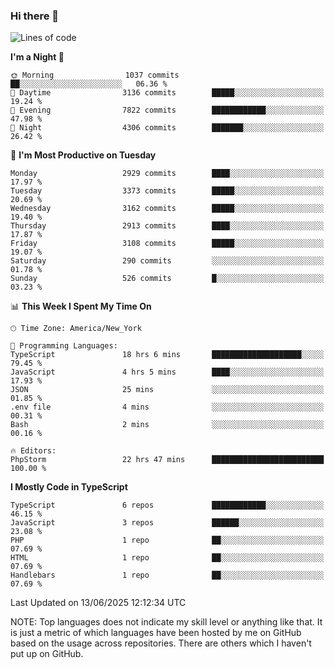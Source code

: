 ### Hi there 👋

<!--
**LynxJinxxy/LynxJinxxy** is a ✨ _special_ ✨ repository because its `README.md` (this file) appears on your GitHub profile.

Here are some ideas to get you started:

- 🔭 I’m currently working on ...
- 🌱 I’m currently learning ...
- 👯 I’m looking to collaborate on ...
- 🤔 I’m looking for help with ...
- 💬 Ask me about ...
- 📫 How to reach me: ...
- 😄 Pronouns: ...
- ⚡ Fun fact: ...
-->

<!--START_SECTION:waka-->
![Lines of code](https://img.shields.io/badge/From%20Hello%20World%20I%27ve%20Written-24.9%20million%20lines%20of%20code-blue)

**I'm a Night 🦉** 

```text
🌞 Morning                1037 commits        ██░░░░░░░░░░░░░░░░░░░░░░░   06.36 % 
🌆 Daytime                3136 commits        █████░░░░░░░░░░░░░░░░░░░░   19.24 % 
🌃 Evening                7822 commits        ████████████░░░░░░░░░░░░░   47.98 % 
🌙 Night                  4306 commits        ███████░░░░░░░░░░░░░░░░░░   26.42 % 
```
📅 **I'm Most Productive on Tuesday** 

```text
Monday                   2929 commits        ████░░░░░░░░░░░░░░░░░░░░░   17.97 % 
Tuesday                  3373 commits        █████░░░░░░░░░░░░░░░░░░░░   20.69 % 
Wednesday                3162 commits        █████░░░░░░░░░░░░░░░░░░░░   19.40 % 
Thursday                 2913 commits        ████░░░░░░░░░░░░░░░░░░░░░   17.87 % 
Friday                   3108 commits        █████░░░░░░░░░░░░░░░░░░░░   19.07 % 
Saturday                 290 commits         ░░░░░░░░░░░░░░░░░░░░░░░░░   01.78 % 
Sunday                   526 commits         █░░░░░░░░░░░░░░░░░░░░░░░░   03.23 % 
```


📊 **This Week I Spent My Time On** 

```text
🕑︎ Time Zone: America/New_York

💬 Programming Languages: 
TypeScript               18 hrs 6 mins       ████████████████████░░░░░   79.45 % 
JavaScript               4 hrs 5 mins        ████░░░░░░░░░░░░░░░░░░░░░   17.93 % 
JSON                     25 mins             ░░░░░░░░░░░░░░░░░░░░░░░░░   01.85 % 
.env file                4 mins              ░░░░░░░░░░░░░░░░░░░░░░░░░   00.31 % 
Bash                     2 mins              ░░░░░░░░░░░░░░░░░░░░░░░░░   00.16 % 

🔥 Editors: 
PhpStorm                 22 hrs 47 mins      █████████████████████████   100.00 % 
```

**I Mostly Code in TypeScript** 

```text
TypeScript               6 repos             ████████████░░░░░░░░░░░░░   46.15 % 
JavaScript               3 repos             ██████░░░░░░░░░░░░░░░░░░░   23.08 % 
PHP                      1 repo              ██░░░░░░░░░░░░░░░░░░░░░░░   07.69 % 
HTML                     1 repo              ██░░░░░░░░░░░░░░░░░░░░░░░   07.69 % 
Handlebars               1 repo              ██░░░░░░░░░░░░░░░░░░░░░░░   07.69 % 
```




 Last Updated on 13/06/2025 12:12:34 UTC
<!--END_SECTION:waka-->
NOTE: Top languages does not indicate my skill level or anything like that. It is just a metric of which languages have been hosted by me on GitHub based on the usage across repositories. There are others which I haven't put up on GitHub.

